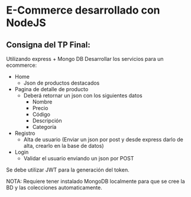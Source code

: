 # E-Commerce desarrollado con NodeJS

## Consigna del TP Final:

Utilizando express + Mongo DB Desarrollar los servicios para un ecommerce:
* Home
    * Json de productos destacados
* Pagina de detalle de producto
    * Deberá retornar un json con los siguientes datos
        * Nombre
        * Precio
        * Código
        * Descripción
        * Categoría
* Registro 
    * Alta de usuario (Enviar un json por post y desde express darlo de alta, crearlo en la base de datos)
* Login
    * Validar el usuario enviando un json por POST

Se debe utilizar JWT para la generación del token.

NOTA: Requiere tener instalado MongoDB localmente para que se cree la BD y las colecciones automaticamente.
